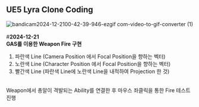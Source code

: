 ## UE5 Lyra Clone Coding<br/>
![bandicam2024-12-2100-42-39-946-ezgif com-video-to-gif-converter (1)](https://github.com/user-attachments/assets/f03a762b-f0f7-4681-9f68-32a0a69b8f33) <br/>
<br/>
#**2024-12-21**<br/>
**GAS를 이용한 Weapon Fire 구현**<br/>
1. 파란색 Line (Camera Position 에서 Focal Position을 향하는 벡터)<br/>
2. 노란색 Line (Character Position 에서 Focal Position을 향하는 벡터)<br/>
3. 빨간색 Line (파란색 Line에 노란색 Line을 내적하여 Projection 한 것)<br/>
<br/>
Weapon에서 총알이 격발되는 Ability를 연결한 후 마우스 좌클릭을 통한 Fire 테스트 진행<br/>


